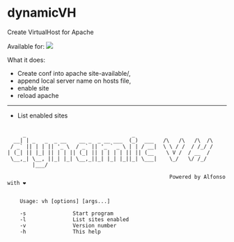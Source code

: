 # dynamicVH
Create VirtualHost for Apache 


Available for: [![](https://img.shields.io/badge/OS-Ubuntu-orange?style=flat&logo=linux&logoColor=black)](https://ubuntu.com/)



What it does:

* Create conf into apache site-available/, 
* append local server name on hosts file,
* enable site 
* reload apache
_____
* List enabled sites







```

     _                                  _                         
  __| | _   _  _ __    __ _  _ __ ___  (_)  ___   /\   /\   /\  /\
 / _` || | | || '_ \  / _` || '_ ` _ \ | | / __|  \ \ / /  / /_/ /
| (_| || |_| || | | || (_| || | | | | || || (__    \ V /  / __  / 
 \__,_| \__, ||_| |_| \__,_||_| |_| |_||_| \___|    \_/   \/ /_/  
        |___/                                                     

                                                    Powered by Alfonso with ❤ 
    

    Usage: vh [options] [args...]

    -s               Start program
    -l               List sites enabled
    -v               Version number
    -h               This help

```
